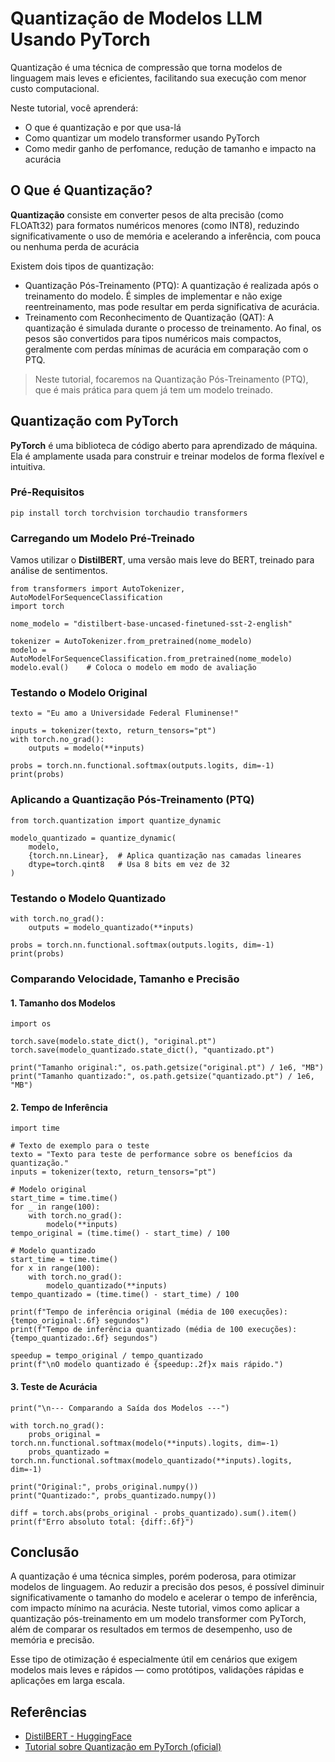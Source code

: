 # Quantização de Modelos LLM Usando PyTorch
Quantização é uma técnica de compressão que torna modelos de linguagem mais leves e eficientes, facilitando sua execução com menor custo computacional.

Neste tutorial, você aprenderá:
* O que é quantização e por que usa-lá
* Como quantizar um modelo transformer usando PyTorch
* Como medir ganho de perfomance, redução de tamanho e impacto na acurácia

## O Que é Quantização?
**Quantização** consiste em converter pesos de alta precisão (como FLOATt32) para formatos numéricos menores (como INT8), reduzindo significativamente o uso de memória e acelerando a inferência, com pouca ou nenhuma perda de acurácia

Existem dois tipos de quantização:
* Quantização Pós-Treinamento (PTQ): A quantização é realizada após o treinamento do modelo. É simples de implementar e não exige reentreinamento, mas pode resultar em perda significativa de acurácia.
* Treinamento com Reconhecimento de Quantização (QAT): A quantização é simulada durante o processo de treinamento. Ao final, os pesos são convertidos para tipos numéricos mais compactos, geralmente com perdas mínimas de acurácia em comparação com o PTQ.

> Neste tutorial, focaremos na Quantização Pós-Treinamento (PTQ), que é mais prática para quem já tem um modelo treinado.

## Quantização com PyTorch
**PyTorch** é uma biblioteca de código aberto para aprendizado de máquina. Ela é amplamente usada para construir e treinar modelos de forma flexível e intuitiva.

### Pré-Requisitos
```
pip install torch torchvision torchaudio transformers
```

### Carregando um Modelo Pré-Treinado
Vamos utilizar o **DistilBERT**, uma versão mais leve do BERT, treinado para análise de sentimentos.

```
from transformers import AutoTokenizer, AutoModelForSequenceClassification
import torch

nome_modelo = "distilbert-base-uncased-finetuned-sst-2-english"

tokenizer = AutoTokenizer.from_pretrained(nome_modelo)
modelo = AutoModelForSequenceClassification.from_pretrained(nome_modelo)
modelo.eval()    # Coloca o modelo em modo de avaliação
```

### Testando o Modelo Original
```
texto = "Eu amo a Universidade Federal Fluminense!"

inputs = tokenizer(texto, return_tensors="pt")
with torch.no_grad():
    outputs = modelo(**inputs)

probs = torch.nn.functional.softmax(outputs.logits, dim=-1)
print(probs)
```

### Aplicando a Quantização Pós-Treinamento (PTQ)
```
from torch.quantization import quantize_dynamic

modelo_quantizado = quantize_dynamic(
    modelo,
    {torch.nn.Linear},  # Aplica quantização nas camadas lineares
    dtype=torch.qint8   # Usa 8 bits em vez de 32
)
```

### Testando o Modelo Quantizado
```
with torch.no_grad():
    outputs = modelo_quantizado(**inputs)

probs = torch.nn.functional.softmax(outputs.logits, dim=-1)
print(probs)
```

### Comparando Velocidade, Tamanho e Precisão

#### 1. Tamanho dos Modelos
```
import os

torch.save(modelo.state_dict(), "original.pt")
torch.save(modelo_quantizado.state_dict(), "quantizado.pt")

print("Tamanho original:", os.path.getsize("original.pt") / 1e6, "MB")
print("Tamanho quantizado:", os.path.getsize("quantizado.pt") / 1e6, "MB")
```

#### 2. Tempo de Inferência
```
import time

# Texto de exemplo para o teste
texto = "Texto para teste de performance sobre os benefícios da quantização."
inputs = tokenizer(texto, return_tensors="pt")

# Modelo original
start_time = time.time()
for _ in range(100):
    with torch.no_grad():
        modelo(**inputs)
tempo_original = (time.time() - start_time) / 100

# Modelo quantizado
start_time = time.time()
for x in range(100):
    with torch.no_grad():
        modelo_quantizado(**inputs)
tempo_quantizado = (time.time() - start_time) / 100

print(f"Tempo de inferência original (média de 100 execuções): {tempo_original:.6f} segundos")
print(f"Tempo de inferência quantizado (média de 100 execuções): {tempo_quantizado:.6f} segundos")

speedup = tempo_original / tempo_quantizado
print(f"\nO modelo quantizado é {speedup:.2f}x mais rápido.")
```

#### 3. Teste de Acurácia
```
print("\n--- Comparando a Saída dos Modelos ---")

with torch.no_grad():
    probs_original = torch.nn.functional.softmax(modelo(**inputs).logits, dim=-1)
    probs_quantizado = torch.nn.functional.softmax(modelo_quantizado(**inputs).logits, dim=-1)

print("Original:", probs_original.numpy())
print("Quantizado:", probs_quantizado.numpy())

diff = torch.abs(probs_original - probs_quantizado).sum().item()
print(f"Erro absoluto total: {diff:.6f}")
```

## Conclusão
A quantização é uma técnica simples, porém poderosa, para otimizar modelos de linguagem. Ao reduzir a precisão dos pesos, é possível diminuir significativamente o tamanho do modelo e acelerar o tempo de inferência, com impacto mínimo na acurácia. Neste tutorial, vimos como aplicar a quantização pós-treinamento em um modelo transformer com PyTorch, além de comparar os resultados em termos de desempenho, uso de memória e precisão.

Esse tipo de otimização é especialmente útil em cenários que exigem modelos mais leves e rápidos — como protótipos, validações rápidas e aplicações em larga escala.

## Referências
* [DistilBERT - HuggingFace](https://huggingface.co/distilbert/distilbert-base-uncased-finetuned-sst-2-english)
* [Tutorial sobre Quantização em PyTorch (oficial)](https://docs.pytorch.org/tutorials/advanced/dynamic_quantization_tutorial.html)
